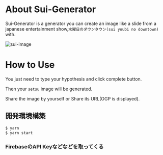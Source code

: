 # About Sui-Generator

Sui-Generator is a generator you can create an image like a slide from a japanese entertainment show,`水曜日のダウンタウン(sui youbi no downtown)` with.

![sui-image](https://firebasestorage.googleapis.com/v0/b/sui-generator.appspot.com/o/Web%E3%82%A8%E3%83%B3%E3%82%B7%E3%82%99%E3%83%8B%E3%82%A2%E3%81%AE%EF%BC%98%E5%89%B2_%E5%B9%BC%E5%B0%91%E6%9C%9F%E3%81%AB_%E8%BF%B7%E8%B7%AF%E6%9B%B8%E3%81%84%E3%81%A6%E3%81%9F%20(10).png?alt=media&token=961d814c-4ac2-4534-b42f-78121586bdf8)

# How to Use

You just need to type your hypothesis and click complete button.


Then your `setsu` image will be generated.


Share the image by yourself or Share its URL(OGP is displayed).

## 開発環境構築

```bash
$ yarn
$ yarn start
```

### FirebaseのAPI Keyなどなどを取ってくる

